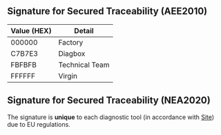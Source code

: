 ## Signature for Secured Traceability (AEE2010)

| Value (HEX) | Detail |
|--|--|
| 000000 | Factory |
| C7B7E3 | Diagbox |
| FBFBFB | Technical Team |
| FFFFFF | Virgin |

## Signature for Secured Traceability (NEA2020)

The signature is **unique** to each diagnostic tool (in accordance with [Site](https://github.com/ludwig-v/arduino-psa-diag/blob/master/SITES.md)) due to EU regulations.